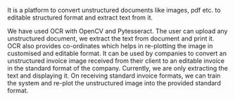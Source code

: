 It is a platform to convert unstructured documents like images, pdf etc. to editable structured format and extract text from it.

We have used OCR with OpenCV and Pytesseract. The user can upload any unstructured document, we extract the text from document and print it. OCR also provides co-ordinates 
which helps in re-plotting the image in customised and editable format. It can be used by companies to convert an unstructured invoice image received from their client 
to an editable invoice in the standard format of the company. Currently, we are only extracting the text and displaying it. On receiving standard invoice formats, we can train
the system and re-plot the unstructured image into the provided standard format. 
